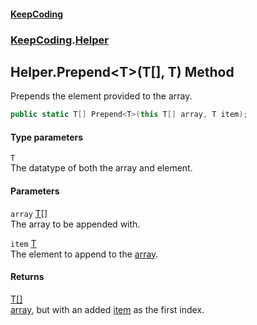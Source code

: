 #### [KeepCoding](index.md 'index')
### [KeepCoding](KeepCoding.md 'KeepCoding').[Helper](KeepCoding_Helper.md 'KeepCoding.Helper')
## Helper.Prepend&lt;T&gt;(T[], T) Method
Prepends the element provided to the array.  
```csharp
public static T[] Prepend<T>(this T[] array, T item);
```
#### Type parameters
<a name='KeepCoding_Helper_Prepend_T_(T___T)_T'></a>
`T`  
The datatype of both the array and element.
  
#### Parameters
<a name='KeepCoding_Helper_Prepend_T_(T___T)_array'></a>
`array` [T](KeepCoding_Helper_Prepend_T_(T___T).md#KeepCoding_Helper_Prepend_T_(T___T)_T 'KeepCoding.Helper.Prepend&lt;T&gt;(T[], T).T')[[]](https://docs.microsoft.com/en-us/dotnet/api/System.Array 'System.Array')  
The array to be appended with.
  
<a name='KeepCoding_Helper_Prepend_T_(T___T)_item'></a>
`item` [T](KeepCoding_Helper_Prepend_T_(T___T).md#KeepCoding_Helper_Prepend_T_(T___T)_T 'KeepCoding.Helper.Prepend&lt;T&gt;(T[], T).T')  
The element to append to the [array](KeepCoding_Helper_Prepend_T_(T___T).md#KeepCoding_Helper_Prepend_T_(T___T)_array 'KeepCoding.Helper.Prepend&lt;T&gt;(T[], T).array').
  
#### Returns
[T](KeepCoding_Helper_Prepend_T_(T___T).md#KeepCoding_Helper_Prepend_T_(T___T)_T 'KeepCoding.Helper.Prepend&lt;T&gt;(T[], T).T')[[]](https://docs.microsoft.com/en-us/dotnet/api/System.Array 'System.Array')  
[array](KeepCoding_Helper_Prepend_T_(T___T).md#KeepCoding_Helper_Prepend_T_(T___T)_array 'KeepCoding.Helper.Prepend&lt;T&gt;(T[], T).array'), but with an added [item](KeepCoding_Helper_Prepend_T_(T___T).md#KeepCoding_Helper_Prepend_T_(T___T)_item 'KeepCoding.Helper.Prepend&lt;T&gt;(T[], T).item') as the first index.
